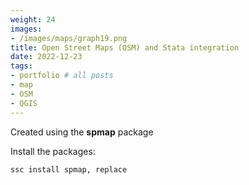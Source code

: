 ```yaml
---
weight: 24
images:
- /images/maps/graph19.png
title: Open Street Maps (OSM) and Stata integration
date: 2022-12-23
tags:
- portfolio # all posts
- map
- OSM
- QGIS
---
```


Created using the **spmap** package

Install the packages:

```
ssc install spmap, replace
```

